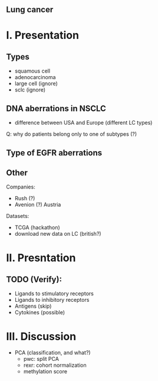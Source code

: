 Lung cancer
-

# I. Presentation

## Types

- squamous cell
- adenocarcinoma
- large cell (ignore)
- sclc (ignore)

## DNA aberrations in NSCLC

- difference between USA and Europe (different LC types)

Q: why do patients belong only to one of subtypes (?)

## Type of EGFR aberrations

## Other

Companies:

- Rush (?)
- Avenion (?) Austria

Datasets:

- TCGA (hackathon)
- download new data on LC (british?)

# II. Presntation

## TODO (Verify):
- Ligands to stimulatory receptors
- Ligands to inhibitory receptors
- Antigens (skip)
- Cytokines (possible)

# III. Discussion

- PCA (classification, and what?)
  - pwc: split PCA
  - rexr: cohort normalization
  - methylation score

